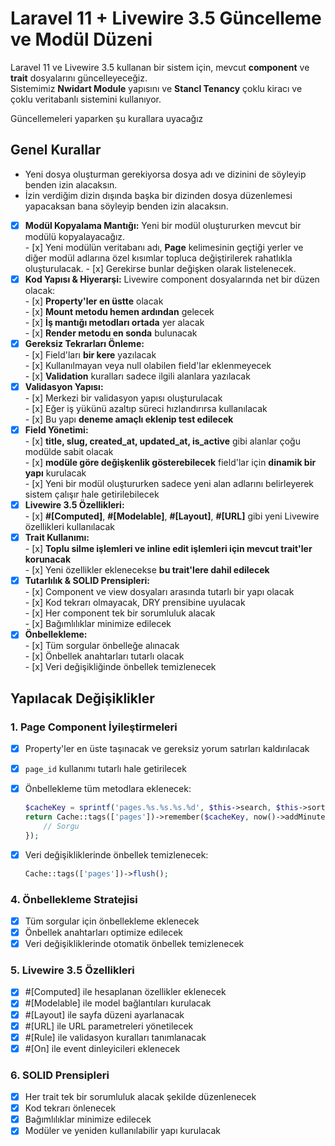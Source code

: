 # Laravel 11 + Livewire 3.5 Güncelleme ve Modül Düzeni

Laravel 11 ve Livewire 3.5 kullanan bir sistem için, mevcut **component** ve **trait** dosyalarını güncelleyeceğiz.  
Sistemimiz **Nwidart Module** yapısını ve **Stancl Tenancy** çoklu kiracı ve çoklu veritabanlı sistemini kullanıyor.

Güncellemeleri yaparken şu kurallara uyacağız

## **Genel Kurallar**

-   Yeni dosya oluşturman gerekiyorsa dosya adı ve dizinini de söyleyip benden izin alacaksın.
-   İzin verdiğim dizin dışında başka bir dizinden dosya düzenlemesi yapacaksan bana söyleyip benden izin alacaksın.

-   [x] **Modül Kopyalama Mantığı:** Yeni bir modül oluştururken mevcut bir modülü kopyalayacağız.  
         - [x] Yeni modülün veritabanı adı, **Page** kelimesinin geçtiği yerler ve diğer modül adlarına özel kısımlar topluca değiştirilerek rahatlıkla oluşturulacak. - [x] Gerekirse bunlar değişken olarak listelenecek.
-   [x] **Kod Yapısı & Hiyerarşi:** Livewire component dosyalarında net bir düzen olacak:  
         - [x] **Property'ler en üstte** olacak  
         - [x] **Mount metodu hemen ardından** gelecek  
         - [x] **İş mantığı metodları ortada** yer alacak  
         - [x] **Render metodu en sonda** bulunacak
-   [x] **Gereksiz Tekrarları Önleme:**  
         - [x] Field'ları **bir kere** yazılacak  
         - [x] Kullanılmayan veya null olabilen field'lar eklenmeyecek  
         - [x] **Validation** kuralları sadece ilgili alanlara yazılacak
-   [x] **Validasyon Yapısı:**  
         - [x] Merkezi bir validasyon yapısı oluşturulacak  
         - [x] Eğer iş yükünü azaltıp süreci hızlandırırsa kullanılacak  
         - [x] Bu yapı **deneme amaçlı eklenip test edilecek**
-   [x] **Field Yönetimi:**  
         - [x] **title, slug, created_at, updated_at, is_active** gibi alanlar çoğu modülde sabit olacak  
         - [x] **modüle göre değişkenlik gösterebilecek** field'lar için **dinamik bir yapı** kurulacak  
         - [x] Yeni bir modül oluştururken sadece yeni alan adlarını belirleyerek sistem çalışır hale getirilebilecek
-   [x] **Livewire 3.5 Özellikleri:**  
         - [x] **#[Computed]**, **#[Modelable]**, **#[Layout]**, **#[URL]** gibi yeni Livewire özellikleri kullanılacak
-   [x] **Trait Kullanımı:**  
         - [x] **Toplu silme işlemleri ve inline edit işlemleri için mevcut trait'ler korunacak**  
         - [x] Yeni özellikler eklenecekse **bu trait'lere dahil edilecek**
-   [x] **Tutarlılık & SOLID Prensipleri:**  
         - [x] Component ve view dosyaları arasında tutarlı bir yapı olacak  
         - [x] Kod tekrarı olmayacak, DRY prensibine uyulacak  
         - [x] Her component tek bir sorumluluk alacak  
         - [x] Bağımlılıklar minimize edilecek
-   [x] **Önbellekleme:**  
         - [x] Tüm sorgular önbelleğe alınacak  
         - [x] Önbellek anahtarları tutarlı olacak  
         - [x] Veri değişikliğinde önbellek temizlenecek

## **Yapılacak Değişiklikler**

### **1. Page Component İyileştirmeleri**

-   [x] Property'ler en üste taşınacak ve gereksiz yorum satırları kaldırılacak
-   [x] `page_id` kullanımı tutarlı hale getirilecek
-   [x] Önbellekleme tüm metodlara eklenecek:

    ```php
    $cacheKey = sprintf('pages.%s.%s.%s.%d', $this->search, $this->sortField, $this->sortDirection, $this->perPage);
    return Cache::tags(['pages'])->remember($cacheKey, now()->addMinutes(30), function () {
        // Sorgu
    });
    ```

-   [x] Veri değişikliklerinde önbellek temizlenecek:
    ```php
    Cache::tags(['pages'])->flush();
    ```

### **4. Önbellekleme Stratejisi**

-   [x] Tüm sorgular için önbellekleme eklenecek
-   [x] Önbellek anahtarları optimize edilecek
-   [x] Veri değişikliklerinde otomatik önbellek temizlenecek

### **5. Livewire 3.5 Özellikleri**

-   [x] #[Computed] ile hesaplanan özellikler eklenecek
-   [x] #[Modelable] ile model bağlantıları kurulacak
-   [x] #[Layout] ile sayfa düzeni ayarlanacak
-   [x] #[URL] ile URL parametreleri yönetilecek
-   [x] #[Rule] ile validasyon kuralları tanımlanacak
-   [x] #[On] ile event dinleyicileri eklenecek

### **6. SOLID Prensipleri**

-   [x] Her trait tek bir sorumluluk alacak şekilde düzenlenecek
-   [x] Kod tekrarı önlenecek
-   [x] Bağımlılıklar minimize edilecek
-   [x] Modüler ve yeniden kullanılabilir yapı kurulacak
